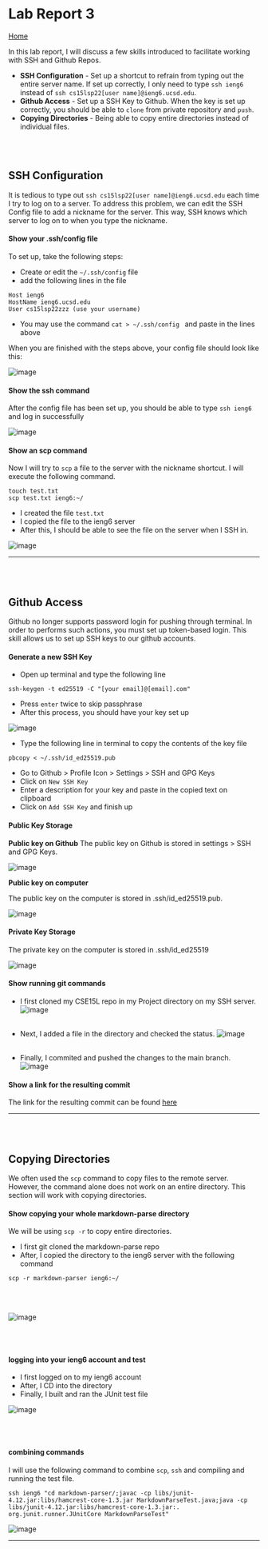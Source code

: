 # Lab Report 3

[Home](https://adironene.github.io/CSE15l/index.html) 

In this lab report, I will discuss a few skills introduced to facilitate working with SSH and Github Repos. 
- **SSH Configuration** - Set up a shortcut to refrain from typing out the entire server name. If set up correctly, I only need to type `ssh ieng6` instead of `ssh cs15lsp22[user name]@ieng6.ucsd.edu`.
- **Github Access** - Set up a SSH Key to Github. When the key is set up correctly, you should be able to `clone` from private repository and `push`.
- **Copying Directories** - Being able to copy entire directories instead of individual files.

<br/><br/>

## SSH Configuration

It is tedious to type out `ssh cs15lsp22[user name]@ieng6.ucsd.edu` each time I try to log on to a server. To address this problem, we can edit the SSH Config file to add a nickname for the server. This way, SSH knows which server to log on to when you type the nickname.

#### Show your .ssh/config file

To set up, take the following steps:
- Create or edit the `~/.ssh/config` file
- add the following lines in the file

```
Host ieng6
HostName ieng6.ucsd.edu
User cs15lsp22zzz (use your username)
```

- You may use the command `cat > ~/.ssh/config ` and paste in the lines above

When you are finished with the steps above, your config file should look like this:


![image](images/Lab3/SSH_Config.png)

#### Show the ssh command 

After the config file has been set up, you should be able to type `ssh ieng6` and log in successfully

![image](images/Lab3/Ieng6_Login.png)

#### Show an scp command

Now I will try to `scp` a file to the server with the nickname shortcut. I will execute the following command.
```
touch test.txt
scp test.txt ieng6:~/
```
- I created the file `test.txt`
- I copied the file to the ieng6 server
- After this, I should be able to see the file on the server when I SSH in.

![image](images/Lab3/SCP_ieng6.png)

----

<br/><br/>

## Github Access

Github no longer supports password login for pushing through terminal. In order to performs such actions, you must set up token-based login. This skill allows us to set up SSH keys to our github accounts.

#### Generate a new SSH Key
- Open up terminal and type the following line

```
ssh-keygen -t ed25519 -C "[your email]@[email].com"
```
- Press `enter` twice to skip passphrase
- After this process, you should have your key set up

![image](images/Lab3/setKey.png)

- Type the following line in terminal to copy the contents of the key file

```
pbcopy < ~/.ssh/id_ed25519.pub
```
- Go to Github > Profile Icon > Settings > SSH and GPG Keys
- Click on `New SSH Key`
- Enter a description for your key and paste in the copied text on clipboard
- Click on `Add SSH Key` and finish up

#### Public Key Storage

**Public key on Github**
The public key on Github is stored in settings > SSH and GPG Keys.

![image](images/Lab3/github_pub.png)

**Public key on computer**

The public key on the computer is stored in .ssh/id_ed25519.pub.

![image](images/Lab3/comp_pub.png)

#### Private Key Storage

The private key on the computer is stored in .ssh/id_ed25519

![image](images/Lab3/comp_priv.png)

#### Show running git commands

- I first cloned my CSE15L repo in my Project directory on my SSH server.
![image](images/Lab3/clone.png)
<br/><br/>

- Next, I added a file in the directory and checked the status.
![image](images/Lab3/add_lab.png)
<br/><br/>

- Finally, I commited and pushed the changes to the main branch.
![image](images/Lab3/push.png)

#### Show a link for the resulting commit

The link for the resulting commit can be found [here](https://github.com/adironene/CSE15l/commit/d9da9bf5d693fc0425fa5813aacf445986019b20)

----

<br/><br/>

## Copying Directories

We often used the `scp` command to copy files to the remote server. However, the command alone does not work on an entire directory. This section will work with copying directories.

#### Show copying your whole markdown-parse directory

We will be using `scp -r` to copy entire directories.

- I first git cloned the markdown-parse repo 
- After, I copied the directory to the ieng6 server with the following command

```
scp -r markdown-parser ieng6:~/
```

<br/><br/>

![image](images/Lab3/scp_-r.png)

<br/><br/>

#### logging into your ieng6 account and test

- I first logged on to my ieng6 account
- After, I CD into the directory
- Finally, I built and ran the JUnit test file
  
![image](images/Lab3/test_ieng6.png)

<br/><br/>

####  combining commands

I will use the following command to combine `scp`, `ssh` and compiling and running the test file.

```
ssh ieng6 "cd markdown-parser/;javac -cp libs/junit-4.12.jar:libs/hamcrest-core-1.3.jar MarkdownParseTest.java;java -cp libs/junit-4.12.jar:libs/hamcrest-core-1.3.jar:. org.junit.runner.JUnitCore MarkdownParseTest"
```

![image](images/Lab3/combined_commands.png)

----